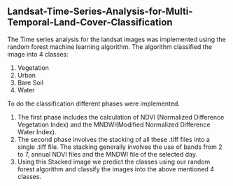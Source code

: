 ## Landsat-Time-Series-Analysis-for-Multi-Temporal-Land-Cover-Classification

The Time series analysis for the landsat images was implemented using the random forest machine learning algorithm.
The algorithm classified the image into 4 classes:

1. Vegetation
2. Urban
3. Bare Soil
4. Water

To do the classification different phases were implemented.
1. The first phase includes the calculation of NDVI (Normalized Difference Vegetation Index) and the MNDWI(Modified Normalized Difference Water Index).
2. The second phase involves the stacking of all these .tiff files into a single .tiff file.
   The stacking generally involves the use of bands from 2 to 7, annual NDVI files and the MNDWI file of the selected day.
3. Using this Stacked image we predict the classes using our random forest algorithm and classify the images into the above mentioned 4 classes.
